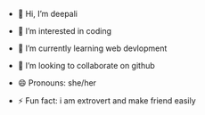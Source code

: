 - 👋 Hi, I’m deepali 
- 👀 I’m interested in coding
- 🌱 I’m currently learning web devlopment
- 💞️ I’m looking to collaborate on  github

- 😄 Pronouns: she/her
- ⚡ Fun fact: i am  extrovert and make friend easily 

<!---
deepali287/deepali287 is a ✨ special ✨ repository because its `README.md` (this file) appears on your GitHub profile.
You can click the Preview link to take a look at your changes.
--->
